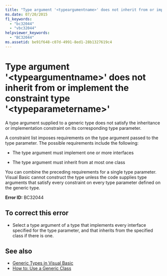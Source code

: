 ```yaml
---
title: "Type argument '<typeargumentname>' does not inherit from or implement the constraint type '<typeparametername>'"
ms.date: 07/20/2015
f1_keywords: 
  - "bc32044"
  - "vbc32044"
helpviewer_keywords: 
  - "BC32044"
ms.assetid: be91f648-c07d-4991-8ed1-28b1327619c4
---
```

# Type argument '\<typeargumentname>' does not inherit from or implement the constraint type '\<typeparametername>'
A type argument supplied to a generic type does not satisfy the inheritance or implementation constraint on its corresponding type parameter.  
  
 A constraint list imposes requirements on the type argument passed to the type parameter. The possible requirements include the following:  
  
- The type argument must implement one or more interfaces  
  
- The type argument must inherit from at most one class  
  
 You can combine the preceding requirements for a single type parameter. Visual Basic cannot construct the type unless the code supplies type arguments that satisfy every constraint on every type parameter defined on the generic type.  
  
 **Error ID:** BC32044  
  
## To correct this error  
  
- Select a type argument of a type that implements every interface specified for the type parameter, and that inherits from the specified class if there is one.  
  
## See also

- [Generic Types in Visual Basic](../../visual-basic/programming-guide/language-features/data-types/generic-types.md)
- [How to: Use a Generic Class](../../visual-basic/programming-guide/language-features/data-types/how-to-use-a-generic-class.md)

